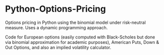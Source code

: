 # Python-Options-Pricing
Options pricing in Python using the binomial model under risk-neutral measure. Uses a dynamic programming approach. 

Code for European options (easily computed with Black-Scholes but done via binomial approximation for academic purposes), American Puts, Down & Out Options, and also an implied volatility calculator.
